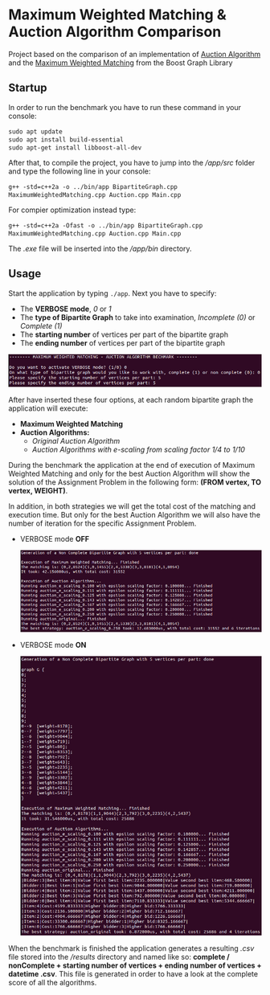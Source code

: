 
# Maximum Weighted Matching & Auction Algorithm Comparison 
Project based on the comparison of an implementation of [Auction Algorithm](https://web.mit.edu/dimitrib/www/Auction_Trans.pdf) and the [Maximum Weighted Matching](https://www.boost.org/doc/libs/1_79_0/libs/graph/doc/maximum_weighted_matching.html) from the Boost Graph Library

## Startup
In order to run the benchmark you have to run these command in your console:
```
sudo apt update
sudo apt install build-essential
sudo apt-get install libboost-all-dev
```

After that, to compile the project, you have to jump into the */app/src* folder and type the following line in your console:

```
g++ -std=c++2a -o ../bin/app BipartiteGraph.cpp MaximumWeightedMatching.cpp Auction.cpp Main.cpp
```

For compier optimization instead type:
```
g++ -std=c++2a -Ofast -o ../bin/app BipartiteGraph.cpp MaximumWeightedMatching.cpp Auction.cpp Main.cpp
```

The *.exe* file will be inserted into the */app/bin* directory.

## Usage
Start the application by typing ```./app```. Next you have to specify:
* The **VERBOSE mode**, _0_ or _1_
* The **type of Bipartite Graph** to take into examination,   _Incomplete (0)_ or _Complete (1)_
* The **starting number** of vertices per part of the bipartite graph
* The **ending number** of vertices per part of the bipartite graph


![](screenshots/console_1.png)

After have inserted these four options, at each random bipartite graph the application will execute:
* **Maximum Weighted Matching**
* **Auction Algorithms:**
	* _Original Auction Algorithm_
	* _Auction Algorithms with e-scaling from scaling factor 1/4 to 1/10_

During the benchmark the application at the end of execution of Maximum Weighted Matching and only for the best Auction Algorithm will show the solution of the Assignment Problem in the following form: **(FROM vertex, TO vertex, WEIGHT)**.

In addition, in both strategies we will get the total cost of the matching and execution time. But only for the best Auction Algorithm we will also have the number of iteration for the specific Assignment Problem.


* VERBOSE mode **OFF**

	![](screenshots/console_2.png)

* VERBOSE mode **ON**

	![](screenshots/console_3.png)

When the benchmark is finished the application generates a resulting *.csv* file stored into the */results* directory and named like so: **complete / nonComplete + starting number of vertices + ending number of vertices + datetime .csv**. This file is generated in order to have a look at the complete score of all the algorithms.
